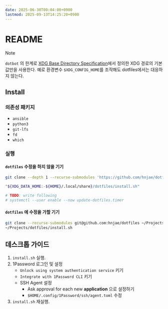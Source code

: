 ```yaml
---
date: 2025-06-30T00:04:00+0900
lastmod: 2025-09-13T14:25:20+0900
---
```


# README

> [!NOTE]
> `dotbot` 의 한계로 [XDG Base Directory Specification](https://specifications.freedesktop.org/basedir-spec/latest/)에서 정의한 XDG 경로의 기본값만을 사용한다. 예로 환경변수 `$XDG_CONFIG_HOME`를 조작해도 dotfiles에서는 대응하지 않는다.

## Install

### 의존성 패키지

- `ansible`
- `python3`
- `git-lfs`
- `fd`
- `which`

### 실행

#### `dotfiles` 수정을 하지 않을 기기

```sh
git clone --depth 1 --recurse-submodules 'https://github.com/hnjae/dotfiles' "${XDG_DATA_HOME:-${HOME}/.local/share}/dotfiles"

"${XDG_DATA_HOME:-${HOME}/.local/share}/dotfiles/install.sh"

# TODO: write following
# systemctl --user enable --now update-dotfiles.timer
```

#### `dotfiles` 에 수정을 가할 기기

```sh
git clone --recurse-submodules git@github.com:hnjae/dotfiles ~/Projects/dotfiles
~/Projects/dotfiles/install.sh
```

## 데스크톱 가이드

1. `install.sh` 실행.
1. 1Password 로그인 및 설정
    - `Unlock using system authentication service` 키기
    - `Integrate with 1Password CLI` 키기
    - SSH Agent 설정
        - Ask approval for each new **application** 으로 설정하기
        - `$HOME/.config/1Password/ssh/agent.toml` 수정
3. `install.sh` 재실행.
